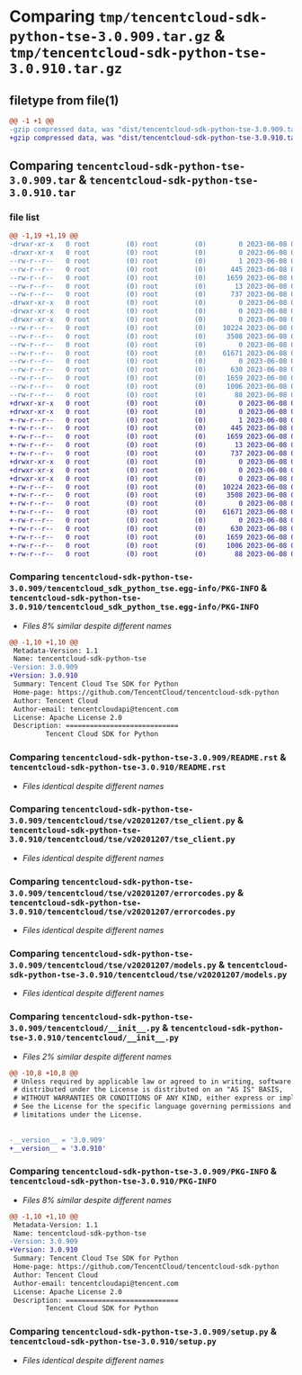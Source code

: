 # Comparing `tmp/tencentcloud-sdk-python-tse-3.0.909.tar.gz` & `tmp/tencentcloud-sdk-python-tse-3.0.910.tar.gz`

## filetype from file(1)

```diff
@@ -1 +1 @@
-gzip compressed data, was "dist/tencentcloud-sdk-python-tse-3.0.909.tar", last modified: Thu Jun  8 00:36:35 2023, max compression
+gzip compressed data, was "dist/tencentcloud-sdk-python-tse-3.0.910.tar", last modified: Thu Jun  8 09:24:08 2023, max compression
```

## Comparing `tencentcloud-sdk-python-tse-3.0.909.tar` & `tencentcloud-sdk-python-tse-3.0.910.tar`

### file list

```diff
@@ -1,19 +1,19 @@
-drwxr-xr-x   0 root         (0) root         (0)        0 2023-06-08 00:36:35.000000 tencentcloud-sdk-python-tse-3.0.909/
-drwxr-xr-x   0 root         (0) root         (0)        0 2023-06-08 00:36:35.000000 tencentcloud-sdk-python-tse-3.0.909/tencentcloud_sdk_python_tse.egg-info/
--rw-r--r--   0 root         (0) root         (0)        1 2023-06-08 00:36:35.000000 tencentcloud-sdk-python-tse-3.0.909/tencentcloud_sdk_python_tse.egg-info/dependency_links.txt
--rw-r--r--   0 root         (0) root         (0)      445 2023-06-08 00:36:35.000000 tencentcloud-sdk-python-tse-3.0.909/tencentcloud_sdk_python_tse.egg-info/SOURCES.txt
--rw-r--r--   0 root         (0) root         (0)     1659 2023-06-08 00:36:35.000000 tencentcloud-sdk-python-tse-3.0.909/tencentcloud_sdk_python_tse.egg-info/PKG-INFO
--rw-r--r--   0 root         (0) root         (0)       13 2023-06-08 00:36:35.000000 tencentcloud-sdk-python-tse-3.0.909/tencentcloud_sdk_python_tse.egg-info/top_level.txt
--rw-r--r--   0 root         (0) root         (0)      737 2023-06-08 00:36:35.000000 tencentcloud-sdk-python-tse-3.0.909/README.rst
-drwxr-xr-x   0 root         (0) root         (0)        0 2023-06-08 00:36:35.000000 tencentcloud-sdk-python-tse-3.0.909/tencentcloud/
-drwxr-xr-x   0 root         (0) root         (0)        0 2023-06-08 00:36:35.000000 tencentcloud-sdk-python-tse-3.0.909/tencentcloud/tse/
-drwxr-xr-x   0 root         (0) root         (0)        0 2023-06-08 00:36:35.000000 tencentcloud-sdk-python-tse-3.0.909/tencentcloud/tse/v20201207/
--rw-r--r--   0 root         (0) root         (0)    10224 2023-06-08 00:36:35.000000 tencentcloud-sdk-python-tse-3.0.909/tencentcloud/tse/v20201207/tse_client.py
--rw-r--r--   0 root         (0) root         (0)     3508 2023-06-08 00:36:35.000000 tencentcloud-sdk-python-tse-3.0.909/tencentcloud/tse/v20201207/errorcodes.py
--rw-r--r--   0 root         (0) root         (0)        0 2023-06-08 00:36:35.000000 tencentcloud-sdk-python-tse-3.0.909/tencentcloud/tse/v20201207/__init__.py
--rw-r--r--   0 root         (0) root         (0)    61671 2023-06-08 00:36:35.000000 tencentcloud-sdk-python-tse-3.0.909/tencentcloud/tse/v20201207/models.py
--rw-r--r--   0 root         (0) root         (0)        0 2023-06-08 00:36:35.000000 tencentcloud-sdk-python-tse-3.0.909/tencentcloud/tse/__init__.py
--rw-r--r--   0 root         (0) root         (0)      630 2023-06-08 00:36:35.000000 tencentcloud-sdk-python-tse-3.0.909/tencentcloud/__init__.py
--rw-r--r--   0 root         (0) root         (0)     1659 2023-06-08 00:36:35.000000 tencentcloud-sdk-python-tse-3.0.909/PKG-INFO
--rw-r--r--   0 root         (0) root         (0)     1006 2023-06-08 00:36:35.000000 tencentcloud-sdk-python-tse-3.0.909/setup.py
--rw-r--r--   0 root         (0) root         (0)       88 2023-06-08 00:36:35.000000 tencentcloud-sdk-python-tse-3.0.909/setup.cfg
+drwxr-xr-x   0 root         (0) root         (0)        0 2023-06-08 09:24:08.000000 tencentcloud-sdk-python-tse-3.0.910/
+drwxr-xr-x   0 root         (0) root         (0)        0 2023-06-08 09:24:08.000000 tencentcloud-sdk-python-tse-3.0.910/tencentcloud_sdk_python_tse.egg-info/
+-rw-r--r--   0 root         (0) root         (0)        1 2023-06-08 09:24:08.000000 tencentcloud-sdk-python-tse-3.0.910/tencentcloud_sdk_python_tse.egg-info/dependency_links.txt
+-rw-r--r--   0 root         (0) root         (0)      445 2023-06-08 09:24:08.000000 tencentcloud-sdk-python-tse-3.0.910/tencentcloud_sdk_python_tse.egg-info/SOURCES.txt
+-rw-r--r--   0 root         (0) root         (0)     1659 2023-06-08 09:24:08.000000 tencentcloud-sdk-python-tse-3.0.910/tencentcloud_sdk_python_tse.egg-info/PKG-INFO
+-rw-r--r--   0 root         (0) root         (0)       13 2023-06-08 09:24:08.000000 tencentcloud-sdk-python-tse-3.0.910/tencentcloud_sdk_python_tse.egg-info/top_level.txt
+-rw-r--r--   0 root         (0) root         (0)      737 2023-06-08 09:24:08.000000 tencentcloud-sdk-python-tse-3.0.910/README.rst
+drwxr-xr-x   0 root         (0) root         (0)        0 2023-06-08 09:24:08.000000 tencentcloud-sdk-python-tse-3.0.910/tencentcloud/
+drwxr-xr-x   0 root         (0) root         (0)        0 2023-06-08 09:24:08.000000 tencentcloud-sdk-python-tse-3.0.910/tencentcloud/tse/
+drwxr-xr-x   0 root         (0) root         (0)        0 2023-06-08 09:24:08.000000 tencentcloud-sdk-python-tse-3.0.910/tencentcloud/tse/v20201207/
+-rw-r--r--   0 root         (0) root         (0)    10224 2023-06-08 09:24:08.000000 tencentcloud-sdk-python-tse-3.0.910/tencentcloud/tse/v20201207/tse_client.py
+-rw-r--r--   0 root         (0) root         (0)     3508 2023-06-08 09:24:08.000000 tencentcloud-sdk-python-tse-3.0.910/tencentcloud/tse/v20201207/errorcodes.py
+-rw-r--r--   0 root         (0) root         (0)        0 2023-06-08 09:24:08.000000 tencentcloud-sdk-python-tse-3.0.910/tencentcloud/tse/v20201207/__init__.py
+-rw-r--r--   0 root         (0) root         (0)    61671 2023-06-08 09:24:08.000000 tencentcloud-sdk-python-tse-3.0.910/tencentcloud/tse/v20201207/models.py
+-rw-r--r--   0 root         (0) root         (0)        0 2023-06-08 09:24:08.000000 tencentcloud-sdk-python-tse-3.0.910/tencentcloud/tse/__init__.py
+-rw-r--r--   0 root         (0) root         (0)      630 2023-06-08 09:24:08.000000 tencentcloud-sdk-python-tse-3.0.910/tencentcloud/__init__.py
+-rw-r--r--   0 root         (0) root         (0)     1659 2023-06-08 09:24:08.000000 tencentcloud-sdk-python-tse-3.0.910/PKG-INFO
+-rw-r--r--   0 root         (0) root         (0)     1006 2023-06-08 09:24:08.000000 tencentcloud-sdk-python-tse-3.0.910/setup.py
+-rw-r--r--   0 root         (0) root         (0)       88 2023-06-08 09:24:08.000000 tencentcloud-sdk-python-tse-3.0.910/setup.cfg
```

### Comparing `tencentcloud-sdk-python-tse-3.0.909/tencentcloud_sdk_python_tse.egg-info/PKG-INFO` & `tencentcloud-sdk-python-tse-3.0.910/tencentcloud_sdk_python_tse.egg-info/PKG-INFO`

 * *Files 8% similar despite different names*

```diff
@@ -1,10 +1,10 @@
 Metadata-Version: 1.1
 Name: tencentcloud-sdk-python-tse
-Version: 3.0.909
+Version: 3.0.910
 Summary: Tencent Cloud Tse SDK for Python
 Home-page: https://github.com/TencentCloud/tencentcloud-sdk-python
 Author: Tencent Cloud
 Author-email: tencentcloudapi@tencent.com
 License: Apache License 2.0
 Description: ============================
         Tencent Cloud SDK for Python
```

### Comparing `tencentcloud-sdk-python-tse-3.0.909/README.rst` & `tencentcloud-sdk-python-tse-3.0.910/README.rst`

 * *Files identical despite different names*

### Comparing `tencentcloud-sdk-python-tse-3.0.909/tencentcloud/tse/v20201207/tse_client.py` & `tencentcloud-sdk-python-tse-3.0.910/tencentcloud/tse/v20201207/tse_client.py`

 * *Files identical despite different names*

### Comparing `tencentcloud-sdk-python-tse-3.0.909/tencentcloud/tse/v20201207/errorcodes.py` & `tencentcloud-sdk-python-tse-3.0.910/tencentcloud/tse/v20201207/errorcodes.py`

 * *Files identical despite different names*

### Comparing `tencentcloud-sdk-python-tse-3.0.909/tencentcloud/tse/v20201207/models.py` & `tencentcloud-sdk-python-tse-3.0.910/tencentcloud/tse/v20201207/models.py`

 * *Files identical despite different names*

### Comparing `tencentcloud-sdk-python-tse-3.0.909/tencentcloud/__init__.py` & `tencentcloud-sdk-python-tse-3.0.910/tencentcloud/__init__.py`

 * *Files 2% similar despite different names*

```diff
@@ -10,8 +10,8 @@
 # Unless required by applicable law or agreed to in writing, software
 # distributed under the License is distributed on an "AS IS" BASIS,
 # WITHOUT WARRANTIES OR CONDITIONS OF ANY KIND, either express or implied.
 # See the License for the specific language governing permissions and
 # limitations under the License.
 
 
-__version__ = '3.0.909'
+__version__ = '3.0.910'
```

### Comparing `tencentcloud-sdk-python-tse-3.0.909/PKG-INFO` & `tencentcloud-sdk-python-tse-3.0.910/PKG-INFO`

 * *Files 8% similar despite different names*

```diff
@@ -1,10 +1,10 @@
 Metadata-Version: 1.1
 Name: tencentcloud-sdk-python-tse
-Version: 3.0.909
+Version: 3.0.910
 Summary: Tencent Cloud Tse SDK for Python
 Home-page: https://github.com/TencentCloud/tencentcloud-sdk-python
 Author: Tencent Cloud
 Author-email: tencentcloudapi@tencent.com
 License: Apache License 2.0
 Description: ============================
         Tencent Cloud SDK for Python
```

### Comparing `tencentcloud-sdk-python-tse-3.0.909/setup.py` & `tencentcloud-sdk-python-tse-3.0.910/setup.py`

 * *Files identical despite different names*

